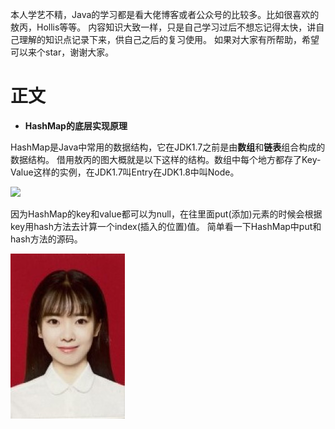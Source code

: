 本人学艺不精，Java的学习都是看大佬博客或者公众号的比较多。比如很喜欢的敖丙，Hollis等等。
内容知识大致一样，只是自己学习过后不想忘记得太快，讲自己理解的知识点记录下来，供自己之后的复习使用。
如果对大家有所帮助，希望可以来个star，谢谢大家。
# 正文
* **HashMap的底层实现原理**
 
 HashMap是Java中常用的数据结构，它在JDK1.7之前是由**数组**和**链表**组合构成的数据结构。
 借用敖丙的图大概就是以下这样的结构。数组中每个地方都存了Key-Value这样的实例，在JDK1.7叫Entry在JDK1.8中叫Node。

 ![](https://camo.githubusercontent.com/371582d1941290e70c693f968be1ca56fd1e1138/68747470733a2f2f747661312e73696e61696d672e636e2f6c617267652f303036744e6252776c7931673970636868627270336a3330657a30326e676c692e6a7067)
 
 因为HashMap的key和value都可以为null，在往里面put(添加)元素的时候会根据key用hash方法去计算一个index(插入的位置)值。
 简单看一下HashMap中put和hash方法的源码。
 
 ![](https://github.com/ckcxq123/Java-/blob/master/docs/image/%E5%BE%AE%E4%BF%A1%E5%9B%BE%E7%89%87_20200225154351.jpg)
 
